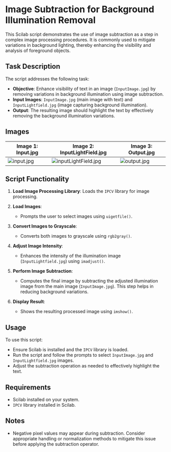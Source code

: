 # Image Subtraction for Background Illumination Removal

This Scilab script demonstrates the use of image subtraction as a step in complex image processing procedures. It is commonly used to mitigate variations in background lighting, thereby enhancing the visibility and analysis of foreground objects.

## Task Description

The script addresses the following task:

- **Objective**: Enhance visibility of text in an image (`InputImage.jpg`) by removing variations in background illumination using image subtraction.
- **Input Images**: `InputImage.jpg` (main image with text) and `InputLightfield.jpg` (image capturing background illumination).
- **Output**: The resulting image should highlight the text by effectively removing the background illumination variations.

## Images

| Image 1: Input.jpg                      | Image 2: InputLightField.jpg                      | Image 3: Output.jpg                      |
|-----------------------------------------|-----------------------------------------|-----------------------------------------|
| ![input.jpg](https://github.com/HMByteSensei/Image-Processing/blob/main/Image%20Intensity%20Adjustment/Images/InputImage.jpg?raw=true)          | ![inputLightField.jpg](https://github.com/HMByteSensei/Image-Processing/blob/main/Image%20Intensity%20Adjustment/Images/InputLightField.jpg?raw=true)          | ![output.jpg](https://github.com/HMByteSensei/Image-Processing/blob/main/Image%20Intensity%20Adjustment/Images/Output.png?raw=true)          |


## Script Functionality

1. **Load Image Processing Library**: Loads the `IPCV` library for image processing.

2. **Load Images**:
   - Prompts the user to select images using `uigetfile()`.

3. **Convert Images to Grayscale**:
   - Converts both images to grayscale using `rgb2gray()`.

4. **Adjust Image Intensity**:
   - Enhances the intensity of the illumination image (`InputLightfield.jpg`) using `imadjust()`.

5. **Perform Image Subtraction**:
   - Computes the final image by subtracting the adjusted illumination image from the main image (`InputImage.jpg`). This step helps in reducing background variations.

6. **Display Result**:
   - Shows the resulting processed image using `imshow()`.

## Usage

To use this script:
- Ensure Scilab is installed and the `IPCV` library is loaded.
- Run the script and follow the prompts to select `InputImage.jpg` and `InputLightfield.jpg` images.
- Adjust the subtraction operation as needed to effectively highlight the text.

## Requirements

- Scilab installed on your system.
- `IPCV` library installed in Scilab.

## Notes

- Negative pixel values may appear during subtraction. Consider appropriate handling or normalization methods to mitigate this issue before applying the subtraction operator.

